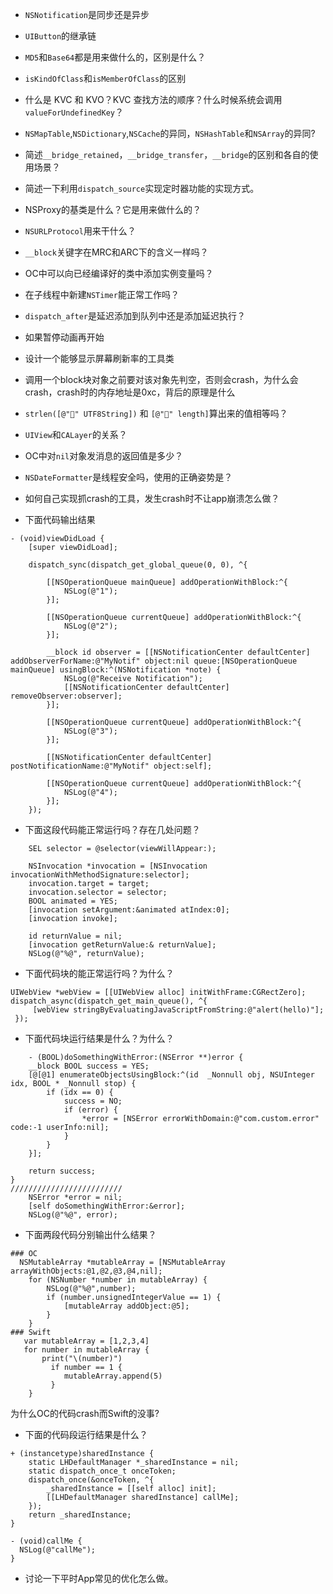 
* `NSNotification`是同步还是异步

* `UIButton`的继承链

* `MD5`和`Base64`都是用来做什么的，区别是什么？

* `isKindOfClass`和`isMemberOfClass`的区别

* 什么是 KVC 和 KVO？KVC 查找方法的顺序？什么时候系统会调用 `valueForUndefinedKey`？

* `NSMapTable`,`NSDictionary`,`NSCache`的异同，`NSHashTable`和`NSArray`的异同?

* 简述`__bridge_retained`，`__bridge_transfer`，`__bridge`的区别和各自的使用场景？

* 简述一下利用`dispatch_source`实现定时器功能的实现方式。

* NSProxy的基类是什么？它是用来做什么的？

* `NSURLProtocol`用来干什么？

* `__block`关键字在MRC和ARC下的含义一样吗？
* OC中可以向已经编译好的类中添加实例变量吗？
* 在子线程中新建`NSTimer`能正常工作吗？
* `dispatch_after`是延迟添加到队列中还是添加延迟执行？
* 如果暂停动画再开始

* 设计一个能够显示屏幕刷新率的工具类

* 调用一个block块对象之前要对该对象先判空，否则会crash，为什么会crash，crash时的内存地址是0xc，背后的原理是什么

* `strlen([@"💩" UTF8String])` 和 `[@"💩" length]`算出来的值相等吗？

* `UIView`和`CALayer`的关系？
* OC中对`nil`对象发消息的返回值是多少？ 
* `NSDateFormatter`是线程安全吗，使用的正确姿势是？

* 如何自己实现抓crash的工具，发生crash时不让app崩溃怎么做？



* 下面代码输出结果

``` objc
- (void)viewDidLoad {
    [super viewDidLoad];

    dispatch_sync(dispatch_get_global_queue(0, 0), ^{
        
        [[NSOperationQueue mainQueue] addOperationWithBlock:^{
            NSLog(@"1");
        }];
        
        [[NSOperationQueue currentQueue] addOperationWithBlock:^{
            NSLog(@"2");
        }];
        
        __block id observer = [[NSNotificationCenter defaultCenter] addObserverForName:@"MyNotif" object:nil queue:[NSOperationQueue mainQueue] usingBlock:^(NSNotification *note) {
            NSLog(@"Receive Notification");
            [[NSNotificationCenter defaultCenter] removeObserver:observer];
        }];
        
        [[NSOperationQueue currentQueue] addOperationWithBlock:^{
            NSLog(@"3");
        }];
        
        [[NSNotificationCenter defaultCenter] postNotificationName:@"MyNotif" object:self];
        
        [[NSOperationQueue currentQueue] addOperationWithBlock:^{
            NSLog(@"4");
        }];
    });

```
* 下面这段代码能正常运行吗？存在几处问题？

``` objc
	SEL selector = @selector(viewWillAppear:);

	NSInvocation *invocation = [NSInvocation 	invocationWithMethodSignature:selector];
	invocation.target = target;
	invocation.selector = selector;
	BOOL animated = YES;
	[invocation setArgument:&animated atIndex:0];
	[invocation invoke];

	id returnValue = nil;
	[invocation getReturnValue:& returnValue];
	NSLog(@"%@", returnValue);
```

* 下面代码块的能正常运行吗？为什么？

``` objc
UIWebView *webView = [[UIWebView alloc] initWithFrame:CGRectZero];
dispatch_async(dispatch_get_main_queue(), ^{
     [webView stringByEvaluatingJavaScriptFromString:@"alert(hello)"];
 });
```

* 下面代码块运行结果是什么？为什么？

``` objc
	- (BOOL)doSomethingWithError:(NSError **)error {
    __block BOOL success = YES;
    [@[@1] enumerateObjectsUsingBlock:^(id  _Nonnull obj, NSUInteger idx, BOOL * _Nonnull stop) {
        if (idx == 0) {
            success = NO;
            if (error) {
                *error = [NSError errorWithDomain:@"com.custom.error" code:-1 userInfo:nil];
            }
        }
    }];
    
    return success;
}
/////////////////////////
    NSError *error = nil;
    [self doSomethingWithError:&error];
    NSLog(@"%@", error);
```

* 下面两段代码分别输出什么结果？
	
``` objc
### OC
  NSMutableArray *mutableArray = [NSMutableArray arrayWithObjects:@1,@2,@3,@4,nil];
    for (NSNumber *number in mutableArray) {
        NSLog(@"%@",number);
        if (number.unsignedIntegerValue == 1) {
            [mutableArray addObject:@5];
        }
    }
### Swift
   var mutableArray = [1,2,3,4]
   for number in mutableArray {
       print("\(number)")
         if number == 1 {
            mutableArray.append(5)
         }
    }
```
为什么OC的代码crash而Swift的没事?

* 下面的代码段运行结果是什么？

``` objc
+ (instancetype)sharedInstance {
    static LHDefaultManager *_sharedInstance = nil;
    static dispatch_once_t onceToken;
    dispatch_once(&onceToken, ^{
        _sharedInstance = [[self alloc] init];
        [[LHDefaultManager sharedInstance] callMe];
    });
    return _sharedInstance;
}

- (void)callMe {
  NSLog(@"callMe");
}
```
* 讨论一下平时App常见的优化怎么做。

